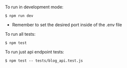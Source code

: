 To run in development mode:

    $ npm run dev

- Remember to set the desired port inside of the .env file

To run all tests:

    $ npm test

To run just api endpoint tests:

    $ npm test -- tests/blog_api.test.js
